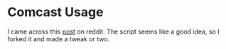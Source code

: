# Comcast Usage

I came across this [post](https://www.reddit.com/r/Python/comments/3puhp2/do_you_have_comcastxfinity_use_my_script_to_check/) on reddit. The script seems like a good idea, so I forked it and made a tweak or two.
